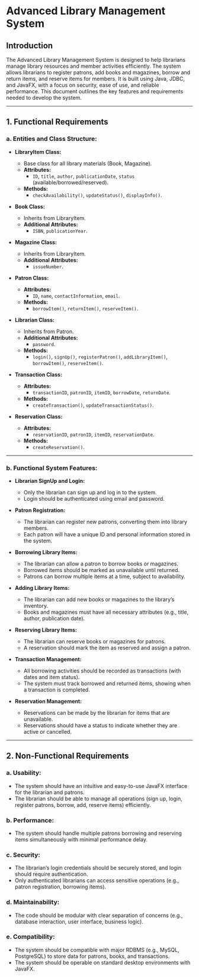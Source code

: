 # Advanced Library Management System

## Introduction

The Advanced Library Management System is designed to help librarians manage library resources and member activities efficiently. The system allows librarians to register patrons, add books and magazines, borrow and return items, and reserve items for members. It is built using Java, JDBC, and JavaFX, with a focus on security, ease of use, and reliable performance. This document outlines the key features and requirements needed to develop the system.

---

## 1. Functional Requirements

### a. Entities and Class Structure:

- **LibraryItem Class:**
  - Base class for all library materials (Book, Magazine).
  - **Attributes:** 
    - `ID`, `title`, `author`, `publicationDate`, `status` (available/borrowed/reserved).
  - **Methods:** 
    - `checkAvailability()`, `updateStatus()`, `displayInfo()`.

- **Book Class:**
  - Inherits from LibraryItem.
  - **Additional Attributes:** 
    - `ISBN`, `publicationYear`.

- **Magazine Class:**
  - Inherits from LibraryItem.
  - **Additional Attributes:** 
    - `issueNumber`.

- **Patron Class:**
  - **Attributes:** 
    - `ID`, `name`, `contactInformation`, `email`.
  - **Methods:** 
    - `borrowItem()`, `returnItem()`, `reserveItem()`.

- **Librarian Class:**
  - Inherits from Patron.
  - **Additional Attributes:** 
    - `password`.
  - **Methods:** 
    - `login()`, `signUp()`, `registerPatron()`, `addLibraryItem()`, `borrowItem()`, `reserveItem()`.

- **Transaction Class:**
  - **Attributes:** 
    - `transactionID`, `patronID`, `itemID`, `borrowDate`, `returnDate`.
  - **Methods:** 
    - `createTransaction()`, `updateTransactionStatus()`.

- **Reservation Class:**
  - **Attributes:** 
    - `reservationID`, `patronID`, `itemID`, `reservationDate`.
  - **Methods:** 
    - `createReservation()`.

---

### b. Functional System Features:

- **Librarian SignUp and Login:**
  - Only the librarian can sign up and log in to the system.
  - Login should be authenticated using email and password.

- **Patron Registration:**
  - The librarian can register new patrons, converting them into library members.
  - Each patron will have a unique ID and personal information stored in the system.

- **Borrowing Library Items:**
  - The librarian can allow a patron to borrow books or magazines.
  - Borrowed items should be marked as unavailable until returned.
  - Patrons can borrow multiple items at a time, subject to availability.

- **Adding Library Items:**
  - The librarian can add new books or magazines to the library’s inventory.
  - Books and magazines must have all necessary attributes (e.g., title, author, publication date).

- **Reserving Library Items:**
  - The librarian can reserve books or magazines for patrons.
  - A reservation should mark the item as reserved and assign a patron.

- **Transaction Management:**
  - All borrowing activities should be recorded as transactions (with dates and item status).
  - The system must track borrowed and returned items, showing when a transaction is completed.

- **Reservation Management:**
  - Reservations can be made by the librarian for items that are unavailable.
  - Reservations should have a status to indicate whether they are active or cancelled.

---

## 2. Non-Functional Requirements

### a. Usability:
- The system should have an intuitive and easy-to-use JavaFX interface for the librarian and patrons.
- The librarian should be able to manage all operations (sign up, login, register patrons, borrow, add, reserve items) efficiently.

### b. Performance:
- The system should handle multiple patrons borrowing and reserving items simultaneously with minimal performance delay.

### c. Security:
- The librarian’s login credentials should be securely stored, and login should require authentication.
- Only authenticated librarians can access sensitive operations (e.g., patron registration, borrowing items).

### d. Maintainability:
- The code should be modular with clear separation of concerns (e.g., database interaction, user interface, business logic).

### e. Compatibility:
- The system should be compatible with major RDBMS (e.g., MySQL, PostgreSQL) to store data for patrons, books, and transactions.
- The system should be operable on standard desktop environments with JavaFX.
